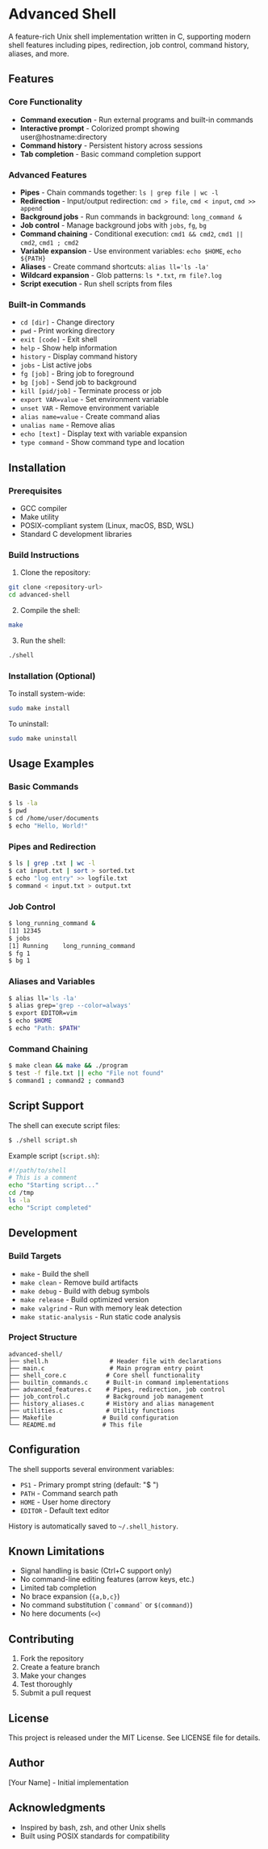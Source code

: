 # Advanced Shell

A feature-rich Unix shell implementation written in C, supporting modern shell features including pipes, redirection, job control, command history, aliases, and more.

## Features

### Core Functionality
- **Command execution** - Run external programs and built-in commands
- **Interactive prompt** - Colorized prompt showing user@hostname:directory
- **Command history** - Persistent history across sessions
- **Tab completion** - Basic command completion support

### Advanced Features
- **Pipes** - Chain commands together: `ls | grep file | wc -l`
- **Redirection** - Input/output redirection: `cmd > file`, `cmd < input`, `cmd >> append`
- **Background jobs** - Run commands in background: `long_command &`
- **Job control** - Manage background jobs with `jobs`, `fg`, `bg`
- **Command chaining** - Conditional execution: `cmd1 && cmd2`, `cmd1 || cmd2`, `cmd1 ; cmd2`
- **Variable expansion** - Use environment variables: `echo $HOME`, `echo ${PATH}`
- **Aliases** - Create command shortcuts: `alias ll='ls -la'`
- **Wildcard expansion** - Glob patterns: `ls *.txt`, `rm file?.log`
- **Script execution** - Run shell scripts from files

### Built-in Commands
- `cd [dir]` - Change directory
- `pwd` - Print working directory  
- `exit [code]` - Exit shell
- `help` - Show help information
- `history` - Display command history
- `jobs` - List active jobs
- `fg [job]` - Bring job to foreground
- `bg [job]` - Send job to background  
- `kill [pid/job]` - Terminate process or job
- `export VAR=value` - Set environment variable
- `unset VAR` - Remove environment variable
- `alias name=value` - Create command alias
- `unalias name` - Remove alias
- `echo [text]` - Display text with variable expansion
- `type command` - Show command type and location

## Installation

### Prerequisites
- GCC compiler
- Make utility
- POSIX-compliant system (Linux, macOS, BSD, WSL)
- Standard C development libraries

### Build Instructions

1. Clone the repository:
```bash
git clone <repository-url>
cd advanced-shell
```

2. Compile the shell:
```bash
make
```

3. Run the shell:
```bash
./shell
```

### Installation (Optional)
To install system-wide:
```bash
sudo make install
```

To uninstall:
```bash
sudo make uninstall
```

## Usage Examples

### Basic Commands
```bash
$ ls -la
$ pwd
$ cd /home/user/documents
$ echo "Hello, World!"
```

### Pipes and Redirection
```bash
$ ls | grep .txt | wc -l
$ cat input.txt | sort > sorted.txt
$ echo "log entry" >> logfile.txt
$ command < input.txt > output.txt
```

### Job Control
```bash
$ long_running_command &
[1] 12345
$ jobs
[1] Running    long_running_command
$ fg 1
$ bg 1
```

### Aliases and Variables
```bash
$ alias ll='ls -la'
$ alias grep='grep --color=always'
$ export EDITOR=vim
$ echo $HOME
$ echo "Path: $PATH"
```

### Command Chaining
```bash
$ make clean && make && ./program
$ test -f file.txt || echo "File not found"
$ command1 ; command2 ; command3
```

## Script Support

The shell can execute script files:

```bash
$ ./shell script.sh
```

Example script (`script.sh`):
```bash
#!/path/to/shell
# This is a comment
echo "Starting script..."
cd /tmp
ls -la
echo "Script completed"
```

## Development

### Build Targets
- `make` - Build the shell
- `make clean` - Remove build artifacts
- `make debug` - Build with debug symbols
- `make release` - Build optimized version
- `make valgrind` - Run with memory leak detection
- `make static-analysis` - Run static code analysis

### Project Structure
```
advanced-shell/
├── shell.h                 # Header file with declarations
├── main.c                  # Main program entry point
├── shell_core.c           # Core shell functionality
├── builtin_commands.c     # Built-in command implementations
├── advanced_features.c    # Pipes, redirection, job control
├── job_control.c          # Background job management
├── history_aliases.c      # History and alias management  
├── utilities.c            # Utility functions
├── Makefile              # Build configuration
└── README.md             # This file
```

## Configuration

The shell supports several environment variables:
- `PS1` - Primary prompt string (default: "$ ")
- `PATH` - Command search path
- `HOME` - User home directory
- `EDITOR` - Default text editor

History is automatically saved to `~/.shell_history`.

## Known Limitations

- Signal handling is basic (Ctrl+C support only)
- No command-line editing features (arrow keys, etc.)
- Limited tab completion
- No brace expansion (`{a,b,c}`)
- No command substitution (`` `command` `` or `$(command)`)
- No here documents (`<<`)

## Contributing

1. Fork the repository
2. Create a feature branch
3. Make your changes
4. Test thoroughly
5. Submit a pull request

## License

This project is released under the MIT License. See LICENSE file for details.

## Author

[Your Name] - Initial implementation

## Acknowledgments

- Inspired by bash, zsh, and other Unix shells
- Built using POSIX standards for compatibility
